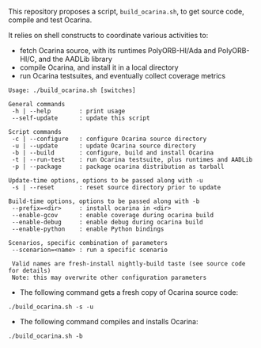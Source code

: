 This repository proposes a script, `build_ocarina.sh`, to get source
code, compile and test Ocarina.

It relies on shell constructs to coordinate various activities to:

- fetch Ocarina source, with its runtimes PolyORB-HI/Ada and
  PolyORB-HI/C, and the AADLib library
- compile Ocarina, and install it in a local directory
- run Ocarina testsuites, and eventually collect coverage metrics

```
Usage: ./build_ocarina.sh [switches]

General commands
 -h | --help        : print usage
 --self-update      : update this script

Script commands
 -c | --configure   : configure Ocarina source directory
 -u | --update      : update Ocarina source directory
 -b | --build       : configure, build and install Ocarina
 -t | --run-test    : run Ocarina testsuite, plus runtimes and AADLib
 -p | --package     : package ocarina distribution as tarball

Update-time options, options to be passed along with -u
 -s | --reset       : reset source directory prior to update

Build-time options, options to be passed along with -b
 --prefix=<dir>     : install ocarina in <dir>
 --enable-gcov      : enable coverage during ocarina build
 --enable-debug     : enable debug during ocarina build
 --enable-python    : enable Python bindings

Scenarios, specific combination of parameters
 --scenarion=<name> : run a specific scenario

 Valid names are fresh-install nightly-build taste (see source code for details)
 Note: this may overwrite other configuration parameters
```

* The following command gets a fresh copy of Ocarina source code:

```
./build_ocarina.sh -s -u
```

* The following command compiles and installs Ocarina:

```
./build_ocarina.sh -b
```
